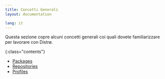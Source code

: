 ```yaml
---
title: Concetti Generali
layout: documentation

lang: it
---
```


Questa sezione copre alcuni concetti generali coi quali dovete familiarizzare per lavorare con Distrø.

{:class="contents"}
+ [Packages](/it/docs/general-concepts/packages.html)
+ [Repositories](/it/docs/general-concepts/repositories.html)
+ [Profiles](/it/docs/general-concepts/profiles.html)

